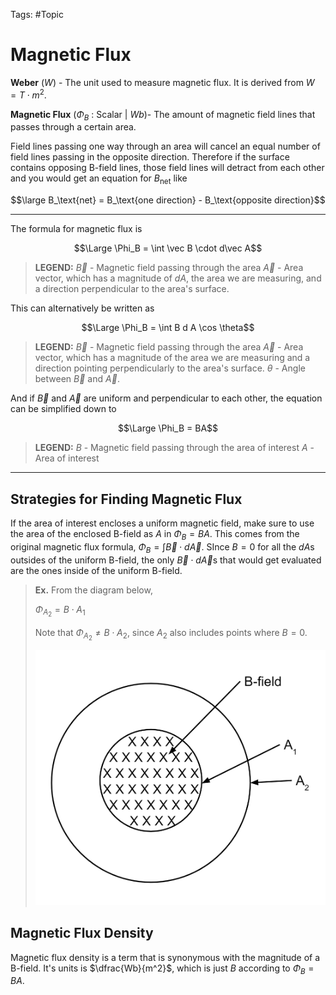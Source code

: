 Tags: #Topic 

# Magnetic Flux

**Weber** ($W$) - The unit used to measure magnetic flux. It is derived from $W = T \cdot m^2$.

**Magnetic Flux** ($\Phi_B$ : Scalar | $Wb$)- The amount of magnetic field lines that passes through a certain area.

Field lines passing one way through an area will cancel an equal number of field lines passing in the opposite direction. Therefore if the surface contains opposing B-field lines, those field lines will detract from each other and you would get an equation for $B_\text{net}$ like 

$$\large B_\text{net} = B_\text{one direction} - B_\text{opposite direction}$$

---

The formula for magnetic flux is

$$\Large \Phi_B = \int \vec B \cdot d\vec A$$

> **LEGEND:**
> $\vec B$ - Magnetic field passing through the area
> $\vec A$ - Area vector, which has a magnitude of $dA$, the area we are measuring, and a direction perpendicular to the area's surface.

This can alternatively be written as

$$\Large \Phi_B = \int B d A \cos \theta$$

> **LEGEND:**
> $\vec B$ - Magnetic field passing through the area
> $\vec A$ - Area vector, which has a magnitude of the area we are measuring and a direction pointing perpendicularly to the area's surface.
> $\theta$ - Angle between $\vec B$ and $\vec A$.

And if $\vec B$ and $\vec A$ are uniform and perpendicular to each other, the equation can be simplified down to

$$\Large \Phi_B = BA$$

> **LEGEND:**
> $B$ - Magnetic field passing through the area of interest
> $A$ - Area of interest

---

## Strategies for Finding Magnetic Flux

If the area of interest encloses a uniform magnetic field, make sure to use the area of the enclosed B-field as $A$ in $\Phi_B = BA$.  This comes from the original magnetic flux formula, $\Phi_B = \int \vec B \cdot d \vec A$. SInce $B=0$ for all the $dA$s outsides of the uniform B-field, the only $\vec B \cdot d \vec A$s that would get evaluated are the ones inside of the uniform B-field.

> **Ex.**
> From the diagram below,
> 
> $\Phi_{A_2} = B \cdot A_1$
> 
> Note that $\Phi_{A_2} \neq B \cdot A_2$, since $A_2$ also includes points where $B=0$.
> 
> ![](attachments/finding_magnetic_flux_tips.png)

## Magnetic Flux Density

Magnetic flux density is a term that is synonymous with the magnitude of a B-field. It's units is $\dfrac{Wb}{m^2}$, which is just $B$ according to $\Phi_B = BA$.